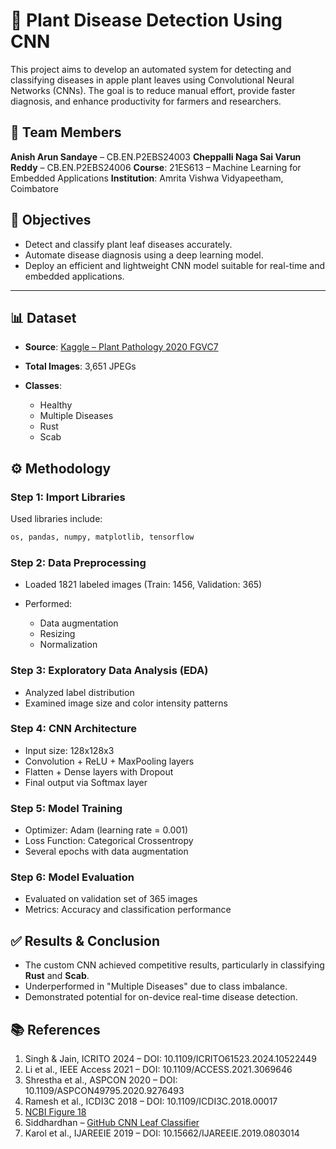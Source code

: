 # 🌿 Plant Disease Detection Using CNN

This project aims to develop an automated system for detecting and classifying diseases in apple plant leaves using Convolutional Neural Networks (CNNs). The goal is to reduce manual effort, provide faster diagnosis, and enhance productivity for farmers and researchers.

## 👥 Team Members

  **Anish Arun Sandaye** – CB.EN.P2EBS24003
  **Cheppalli Naga Sai Varun Reddy** – CB.EN.P2EBS24006
  **Course**: 21ES613 – Machine Learning for Embedded Applications
  **Institution**: Amrita Vishwa Vidyapeetham, Coimbatore

## 🎯 Objectives

* Detect and classify plant leaf diseases accurately.
* Automate disease diagnosis using a deep learning model.
* Deploy an efficient and lightweight CNN model suitable for real-time and embedded applications.

---

## 📊 Dataset

* **Source**: [Kaggle – Plant Pathology 2020 FGVC7](https://www.kaggle.com/competitions/plant-pathology-2020-fgvc7/data)
* **Total Images**: 3,651 JPEGs
* **Classes**:

  * Healthy
  * Multiple Diseases
  * Rust
  * Scab

## ⚙️ Methodology

### Step 1: Import Libraries

Used libraries include:

```python
os, pandas, numpy, matplotlib, tensorflow
```

### Step 2: Data Preprocessing

* Loaded 1821 labeled images (Train: 1456, Validation: 365)
* Performed:

  * Data augmentation
  * Resizing
  * Normalization

### Step 3: Exploratory Data Analysis (EDA)

* Analyzed label distribution
* Examined image size and color intensity patterns

### Step 4: CNN Architecture

* Input size: 128x128x3
* Convolution + ReLU + MaxPooling layers
* Flatten + Dense layers with Dropout
* Final output via Softmax layer

### Step 5: Model Training

* Optimizer: Adam (learning rate = 0.001)
* Loss Function: Categorical Crossentropy
* Several epochs with data augmentation

### Step 6: Model Evaluation

* Evaluated on validation set of 365 images
* Metrics: Accuracy and classification performance

## ✅ Results & Conclusion

* The custom CNN achieved competitive results, particularly in classifying **Rust** and **Scab**.
* Underperformed in "Multiple Diseases" due to class imbalance.
* Demonstrated potential for on-device real-time disease detection.

## 📚 References

1. Singh & Jain, ICRITO 2024 – DOI: 10.1109/ICRITO61523.2024.10522449
2. Li et al., IEEE Access 2021 – DOI: 10.1109/ACCESS.2021.3069646
3. Shrestha et al., ASPCON 2020 – DOI: 10.1109/ASPCON49795.2020.9276493
4. Ramesh et al., ICDI3C 2018 – DOI: 10.1109/ICDI3C.2018.00017
5. [NCBI Figure 18](https://www.ncbi.nlm.nih.gov/books/NBK597497/figure/ch3.Fig18/)
6. Siddhardhan – [GitHub CNN Leaf Classifier](https://github.com/siddhardhan23/plant-disease-prediction-cnn-deep-leanring-project)
7. Karol et al., IJAREEIE 2019 – DOI: 10.15662/IJAREEIE.2019.0803014






